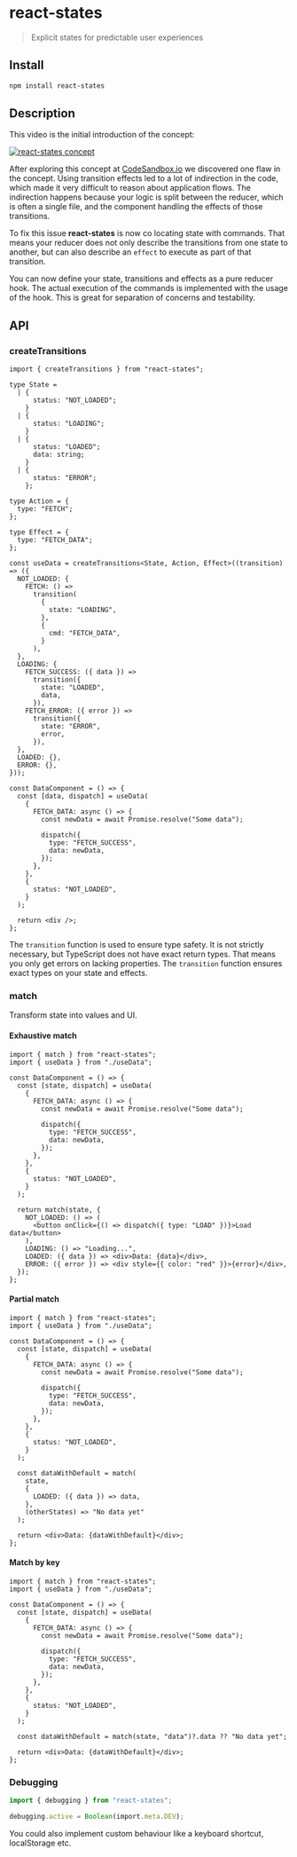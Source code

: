 # react-states

> Explicit states for predictable user experiences

## Install

```sh
npm install react-states
```

## Description

This video is the initial introduction of the concept:

[![react-states concept](https://img.youtube.com/vi/ul_3ABrpj64/0.jpg)](https://www.youtube.com/watch?v=ul_3ABrpj64)

After exploring this concept at [CodeSandbox.io](https://codesandbox.io) we discovered one flaw in the concept. Using transition effects led to a lot of indirection in the code, which made it very difficult to reason about application flows. The indirection happens because your logic is split between the reducer, which is often a single file, and the component handling the effects of those transitions.

To fix this issue **react-states** is now co locating state with commands. That means your reducer does not only describe the transitions from one state to another, but can also describe an `effect` to execute as part of that transition.

You can now define your state, transitions and effects as a pure reducer hook. The actual execution of the commands is implemented with the usage of the hook. This is great for separation of concerns and testability.

## API

### createTransitions

```tsx
import { createTransitions } from "react-states";

type State =
  | {
      status: "NOT_LOADED";
    }
  | {
      status: "LOADING";
    }
  | {
      status: "LOADED";
      data: string;
    }
  | {
      status: "ERROR";
    };

type Action = {
  type: "FETCH";
};

type Effect = {
  type: "FETCH_DATA";
};

const useData = createTransitions<State, Action, Effect>((transition) => ({
  NOT_LOADED: {
    FETCH: () =>
      transition(
        {
          state: "LOADING",
        },
        {
          cmd: "FETCH_DATA",
        }
      ),
  },
  LOADING: {
    FETCH_SUCCESS: ({ data }) =>
      transition({
        state: "LOADED",
        data,
      }),
    FETCH_ERROR: ({ error }) =>
      transition({
        state: "ERROR",
        error,
      }),
  },
  LOADED: {},
  ERROR: {},
}));

const DataComponent = () => {
  const [data, dispatch] = useData(
    {
      FETCH_DATA: async () => {
        const newData = await Promise.resolve("Some data");

        dispatch({
          type: "FETCH_SUCCESS",
          data: newData,
        });
      },
    },
    {
      status: "NOT_LOADED",
    }
  );

  return <div />;
};
```

The `transition` function is used to ensure type safety. It is not strictly necessary, but TypeScript does not have exact return types. That means you only get errors on lacking properties. The `transition` function ensures exact types on your state and effects.

### match

Transform state into values and UI.

#### Exhaustive match

```tsx
import { match } from "react-states";
import { useData } from "./useData";

const DataComponent = () => {
  const [state, dispatch] = useData(
    {
      FETCH_DATA: async () => {
        const newData = await Promise.resolve("Some data");

        dispatch({
          type: "FETCH_SUCCESS",
          data: newData,
        });
      },
    },
    {
      status: "NOT_LOADED",
    }
  );

  return match(state, {
    NOT_LOADED: () => (
      <button onClick={() => dispatch({ type: "LOAD" })}>Load data</button>
    ),
    LOADING: () => "Loading...",
    LOADED: ({ data }) => <div>Data: {data}</div>,
    ERROR: ({ error }) => <div style={{ color: "red" }}>{error}</div>,
  });
};
```

#### Partial match

```tsx
import { match } from "react-states";
import { useData } from "./useData";

const DataComponent = () => {
  const [state, dispatch] = useData(
    {
      FETCH_DATA: async () => {
        const newData = await Promise.resolve("Some data");

        dispatch({
          type: "FETCH_SUCCESS",
          data: newData,
        });
      },
    },
    {
      status: "NOT_LOADED",
    }
  );

  const dataWithDefault = match(
    state,
    {
      LOADED: ({ data }) => data,
    },
    (otherStates) => "No data yet"
  );

  return <div>Data: {dataWithDefault}</div>;
};
```

#### Match by key

```tsx
import { match } from "react-states";
import { useData } from "./useData";

const DataComponent = () => {
  const [state, dispatch] = useData(
    {
      FETCH_DATA: async () => {
        const newData = await Promise.resolve("Some data");

        dispatch({
          type: "FETCH_SUCCESS",
          data: newData,
        });
      },
    },
    {
      status: "NOT_LOADED",
    }
  );

  const dataWithDefault = match(state, "data")?.data ?? "No data yet";

  return <div>Data: {dataWithDefault}</div>;
};
```

### Debugging

```ts
import { debugging } from "react-states";

debugging.active = Boolean(import.meta.DEV);
```

You could also implement custom behaviour like a keyboard shortcut, localStorage etc.
